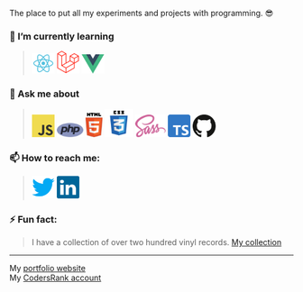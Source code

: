 The place to put all my experiments and projects with programming. 😎

### 🌱 I’m currently learning 
> <img alt="react" width='40' src="img/react.svg"/>&nbsp;<img alt="laravel" width='40' src="img/laravel.png"/>&nbsp;<img alt="vuejs" width='40' src="img/vue.png"/>
### 💬 Ask me about
> <img alt="JavaScript" height='40' src="img/javascript.svg"/>&nbsp;<img alt="PHP" height='25' src="img/php.svg"/>&nbsp;<img alt="HTML" width='30' src="img/html.svg"/>&nbsp;<img alt="CSS" width='50' src="img/css.svg"/>&nbsp;<img alt="SASS" height='40' src="img/sass.svg"/>&nbsp;<img alt="TypeScript" height='40' src="img/typescript.svg"/>&nbsp;<img alt="Github" height='40' src="img/github.svg"/> 
### 📫 How to reach me:
> <a href="https://twitter.com/KasperOfzeau"><img alt="twitter" width='40' src="img/twitter.png"/></a> <a href="https://www.linkedin.com/in/kasperbeljaars/"><img alt="linkedin" width='40' src="img/linkedin.svg"/></a>
### ⚡ Fun fact:
> I have a collection of over two hundred vinyl records. <a href="https://www.discogs.com/user/KasperOfzeau/collection" target="_blank">My collection</a>

---

My [portfolio website](https://kasperofzeau.nl/)  
My [CodersRank account](https://profile.codersrank.io/user/kasperofzeau)  
